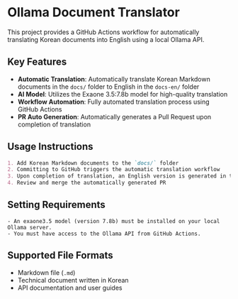 # Ollama Document Translator

This project provides a GitHub Actions workflow for automatically translating Korean documents into English using a local Ollama API.

## Key Features

- **Automatic Translation**: Automatically translate Korean Markdown documents in the `docs/` folder to English in the `docs-en/` folder
- **AI Model**: Utilizes the Exaone 3.5:7.8b model for high-quality translation
- **Workflow Automation**: Fully automated translation process using GitHub Actions
- **PR Auto Generation**: Automatically generates a Pull Request upon completion of translation

## Usage Instructions

```markdown
1. Add Korean Markdown documents to the `docs/` folder
2. Committing to GitHub triggers the automatic translation workflow
3. Upon completion of translation, an English version is generated in the `docs-en/` folder
4. Review and merge the automatically generated PR
```

## Setting Requirements

```
- An exaone3.5 model (version 7.8b) must be installed on your local Ollama server.
- You must have access to the Ollama API from GitHub Actions.
```

## Supported File Formats

- Markdown file (`.md`)
- Technical document written in Korean
- API documentation and user guides